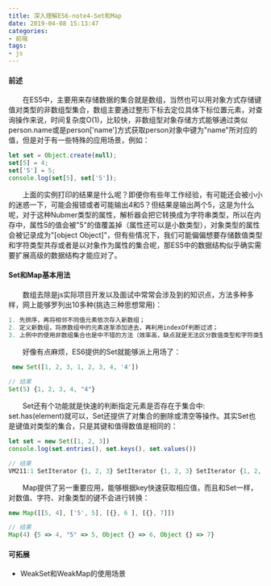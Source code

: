 ```yaml
---
title: 深入理解ES6-note4-Set和Map
date: 2019-04-08 15:13:47
categories:
- 前端
tags:
- js
---
```


#### 前述

&emsp;&emsp;在ES5中，主要用来存储数据的集合就是数组，当然也可以用对象方式存储键值对类型的非数组型集合，数组主要通过整形下标去定位具体下标位置元素，对查询操作来说，时间复杂度O(1)，比较快，非数组型对象存储方式能够通过类似person.name或是person['name']方式获取person对象中键为"name"所对应的值，但是对于有一些特殊的应用场景，例如：
```javascript
let set = Object.create(null);
set[5] = 4;
set['5'] = 5;
console.log(set[5], set['5']);
```    

&emsp;&emsp;上面的实例打印的结果是什么呢？即便你有些年工作经验，有可能还会被小小的迷惑一下，可能会报错或者可能输出4和5？但结果是输出两个5，这是为什么呢，对于这种Nubmer类型的属性，解析器会把它转换成为字符串类型，所以在内存中，属性5的值会被"5"的值覆盖掉（属性还可以是小数类型），对象类型的属性会被记录成为"[object Object]"，但有些情况下，我们可能偏偏想要存储数值类型和字符类型共存或者是以对象作为属性的集合呢，那ES5中的数据结构似乎确实需要扩展高级的数据结构才能应对了。

#### Set和Map基本用法    
&emsp;&emsp;数组去除是js实际项目开发以及面试中常常会涉及到的知识点，方法多种多样，网上能够罗列出10多种(挑选三种思想常用)：
```javascript
1. 先排序，再将相邻不同值元素依次存入新数组；
2. 定义新数组，将原数组中的元素逐渐添加进去，再利用indexOf判断过滤；
3. 上例中的使用非数组集合也是中不错的方法（效率高，缺点就是无法区分数值类型和字符类型的值）；
```

&emsp;&emsp;好像有点麻烦，ES6提供的Set就能够派上用场了：
```javascript
 new Set([1, 2, 3, 1, 2, 3, 4, '4'])
 
// 结果
Set(5) {1, 2, 3, 4, "4"}
```    

&emsp;&emsp;Set还有个功能就是快速的判断指定元素是否存在于集合中: set.has(element)就可以，Set还提供了对集合的删除或清空等操作。其实Set也是键值对类型的集合，只是其键和值得数值是相同的：
```javascript
let set = new Set([1, 2, 3])
console.log(set.entries(), set.keys(), set.values())

// 结果
VM211:1 SetIterator {1, 2, 3} SetIterator {1, 2, 3} SetIterator {1, 2, 3}
```

&emsp;&emsp;Map提供了另一重要应用，能够根据key快速获取相应值，而且和Set一样，对数值、字符、对象类型的键不会进行转换：
```javascript
new Map([[5, 4], ['5', 5], [{}, 6 ], [{}, 7]])

// 结果
Map(4) {5 => 4, "5" => 5, Object {} => 6, Object {} => 7}
```

#### 可拓展
- WeakSet和WeakMap的使用场景